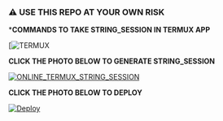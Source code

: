 
### ⚠️ USE THIS REPO AT YOUR OWN RISK




***COMMANDS TO TAKE STRING_SESSION IN TERMUX APP**

[![TERMUX](https://telegra.ph/file/ea1f66800a778a8d82f12.jpg)



**CLICK THE PHOTO BELOW TO GENERATE STRING_SESSION**



[![ONLINE_TERMUX_STRING_SESSION](https://telegra.ph/file/012e02bec79baa81490ee.jpg)](https://MODDED-FRIDAY.leobrownlee.repl.run)


**CLICK THE PHOTO BELOW TO DEPLOY**


[![Deploy](https://telegra.ph/file/7cf8df5c4ab7f6ae24f37.jpg)](https://heroku.com/deploy?template=https://github.com/leobrownlee/FRIDAY)
